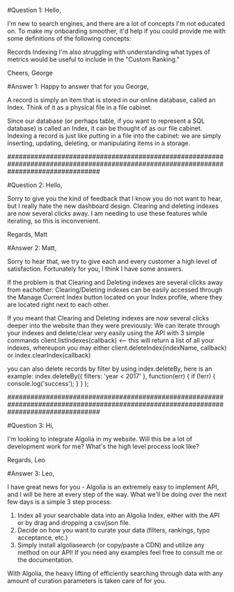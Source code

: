 #Question 1: 
Hello,

I'm new to search engines, and there are a lot of concepts I'm not educated on. To make my onboarding smoother, it'd help if you could provide me with some definitions of the following concepts:

Records
Indexing
I'm also struggling with understanding what types of metrics would be useful to include in the "Custom Ranking."

Cheers, George

#Answer 1:
Happy to answer that for you George,

A record is simply an item that is stored in our online database, called an Index. Think of it as a physical file in a file cabinet.

Since our database (or perhaps table, if you want to represent a SQL database) is called an Index, it can be thought of as our file cabinet. Indexing a record is just like putting in a file into the cabinet: we are simply inserting, updating, deleting, or manipulating items in a storage.

########################################################################################################################################

#Question 2:
Hello,

Sorry to give you the kind of feedback that I know you do not want to hear, but I really hate the new dashboard design. Clearing and deleting indexes are now several clicks away. I am needing to use these features while iterating, so this is inconvenient.

Regards, Matt

#Answer 2:
Matt,

Sorry to hear that, we try to give each and every customer a high level of satisfaction. Fortunately for you, I think I have some answers.

If the problem is that Clearing and Deleting indexes are several clicks away from eachother: Clearing/Deleting indexes can be easily accessed through the Manage Current Index button located on your Index profile, where they are located right next to each other.

If you meant that Clearing and Deleting indexes are now several clicks deeper into the website than they were previously: We can iterate through your indexes and delete/clear very easily using the API with 3 simple commands
client.listIndexes(callback) <-- this will return a list of all your indexes, whereupon you may either
client.deleteIndex(indexName, callback) or
index.clearIndex(callback)

you can also delete records by filter by using index.deleteBy, here is an example:
index.deleteBy({
    filters: 'year < 2017'
  },
  function(err) {
    if (!err) {
      console.log('success');
    }
  }
);

########################################################################################################################################

#Question 3:
Hi,

I'm looking to integrate Algolia in my website. Will this be a lot of development work for me? What's the high level process look like?

Regards, Leo

#Answer 3:
Leo,

I have great news for you - Algolia is an extremely easy to implement API, and I will be here at every step of the way.
What we'll be doing over the next few days is a simple 3 step process:
1) Index all your searchable data into an Algolia Index, either with the API or by drag and dropping a csv/json file.
2) Decide on how you want to curate your data (filters, rankings, typo acceptance, etc.)
3) Simply install algoliasearch (or copy/paste a CDN) and utilize any method on our API! If you need any examples feel free to consult me or the documentation.

With Algolia, the heavy lifting of efficiently searching through data with any amount of curation parameters is taken care of for you.